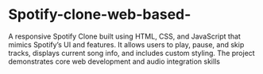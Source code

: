# Spotify-clone-web-based-
A responsive Spotify Clone built using HTML, CSS, and JavaScript that mimics Spotify’s UI and features. It allows users to play, pause, and skip tracks, displays current song info, and includes custom styling. The project demonstrates core web development and audio integration skills
